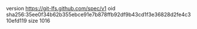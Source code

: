 version https://git-lfs.github.com/spec/v1
oid sha256:35ee0f34b62b355ebce91e7b878ffb92df9b43cd1f3e36828d2fe4c310efd119
size 1016
